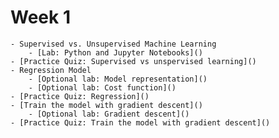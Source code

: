 # Week 1
    - Supervised vs. Unsupervised Machine Learning
        - [Lab: Python and Jupyter Notebooks]()
    - [Practice Quiz: Supervised vs unspervised learning]()
    - Regression Model
        - [Optional lab: Model representation]()
        - [Optional lab: Cost function]()
    - [Practice Quiz: Regression]()
    - [Train the model with gradient descent]()
        - [Optional lab: Gradient descent]()
    - [Practice Quiz: Train the model with gradient descent]()